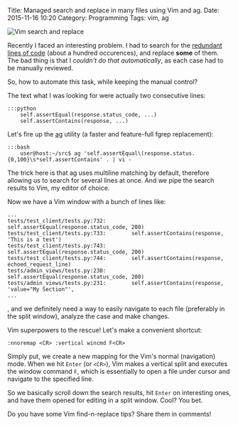 Title: Managed search and replace in many files using Vim and ag.
Date: 2015-11-16 10:20
Category: Programming
Tags: vim, ag

![Vim search and replace]({filename}/images/vim-logo.png)

<!-- PELICAN_BEGIN_SUMMARY -->

Recently I faced an interesting problem. I had to search for the [redundant
lines of code][1] (about a hundred occurences), and replace **some** of them.
The bad thing is that I _couldn't do that automatically_, as each case had to
be manually reviewed.

So, how to automate this task, while keeping the manual control?

<!-- PELICAN_END_SUMMARY -->

The text what I was looking for were actually two consecutive lines:

    :::python
        self.assertEqual(response.status_code, ...)
        self.assertContains(response, ...)

Let's fire up the [ag][2] utility (a faster and feature-full fgrep
replacement):

    :::bash
        user@host:~/src$ ag 'self.assertEqual\(response.status.{0,100}\s*self.assertContains' . | vi -

The trick here is that ag uses multiline matching by default, therefore
allowing us to search for several lines at once. And we pipe the search results
to Vim, my editor of choice.

Now we have a Vim window with a bunch of lines like:

    ...
    tests/test_client/tests.py:732:        self.assertEqual(response.status_code, 200)
    tests/test_client/tests.py:733:        self.assertContains(response, 'This is a test')
    tests/test_client/tests.py:743:        self.assertEqual(response.status_code, 200)
    tests/test_client/tests.py:744:        self.assertContains(response, echoed_request_line)
    tests/admin_views/tests.py:230:        self.assertEqual(response.status_code, 200)
    tests/admin_views/tests.py:231:        self.assertContains(response, 'value="My Section"',
    ...

, and we definitely need a way to easily navigate to each file (preferably in
the split window), analyze the case and make changes.

Vim superpowers to the rescue! Let's make a convenient shortcut:

    :nnoremap <CR> :vertical wincmd F<CR>

Simply put, we create a new mapping for the Vim's normal (navigation) mode.
When we hit `Enter` (or `<CR>`), Vim makes a vertical split and executes the
window command `F`, which is essentially to open a file under cursor and
navigate to the specified line.

So we basically scroll down the search results, hit `Enter` on interesting
ones, and have them opened for editing in a split window. Cool? You bet.

Do you have some Vim find-n-replace tips? Share them in comments!

[1]: https://code.djangoproject.com/ticket/25780
[2]: https://github.com/ggreer/the_silver_searcher
